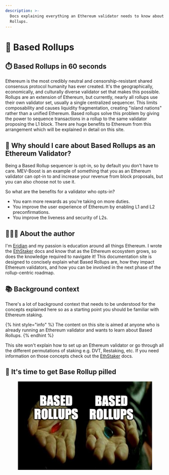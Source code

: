 ```yaml
---
description: >-
  Docs explaining everything an Ethereum validator needs to know about Based
  Rollups.
---
```


# 💎 Based Rollups

## ⏱️ Based Rollups in 60 seconds

Ethereum is the most credibly neutral and censorship-resistant shared consensus protocol humanity has ever created. It's the geographically, economically, and culturally diverse validator set that makes this possible. Rollups are an extension of Ethereum, but currently, nearly all rollups use their own validator set, usually a single centralized sequencer. This limits composability and causes liquidity fragmentation, creating "island nations" rather than a unified Ethereum. Based rollups solve this problem by giving the power to sequence transactions in a rollup to the same validator proposing the L1 block. There are huge benefits to Ethereum from this arrangement which will be explained in detail on this site.

## **🤔 Why should I care about Based Rollups as an Ethereum Validator?**

Being a Based Rollup sequencer is opt-in, so by default you don't have to care. MEV-Boost is an example of something that you as an Ethereum validator can opt-in to and increase your revenue from block proposals, but you can also choose not to use it.

So what are the benefits for a validator who opts-in?

* You earn more rewards as you're taking on more duties.
* You improve the user experience of Ethereum by enabling L1 and L2 preconfirmations.
* You improve the liveness and security of L2s.

## 👨🏻‍💻 About the author

I'm [Eridian](https://eridian.xyz) and my passion is education around all things Ethereum. I wrote the [EthStaker](https://docs.ethstaker.cc) docs and know that as the Ethereum ecosystem grows, so does the knowledge required to navigate it! This documentation site is designed to concisely explain what Based Rollups are, how they impact Ethereum validators, and how you can be involved in the next phase of the rollup-centric roadmap.

## 📚 Background context

There's a lot of background context that needs to be understood for the concepts explained here so as a starting point you should be familiar with Ethereum staking.

{% hint style="info" %}
The content on this site is aimed at anyone who is already running an Ethereum validator and wants to learn about Based Rollups.
{% endhint %}

This site won't explain how to set up an Ethereum validator or go through all the different permutations of staking e.g. DVT, Restaking, etc. If you need information on those concepts check out the [EthStaker](https://docs.ethstaker.cc/) docs.

## 💊 It's time to get Base Rollup pilled

<figure><img src=".gitbook/assets/image (1).png" alt=""><figcaption></figcaption></figure>



